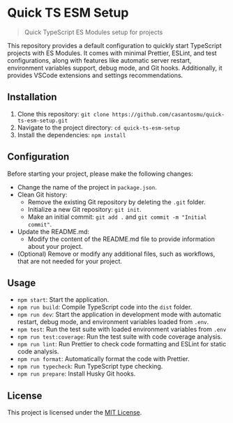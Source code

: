 # Quick TS ESM Setup

> Quick TypeScript ES Modules setup for projects

This repository provides a default configuration to quickly start TypeScript projects with ES Modules. It comes with minimal Prettier, ESLint, and test configurations, along with features like automatic server restart, environment variables support, debug mode, and Git hooks. Additionally, it provides VSCode extensions and settings recommendations.

## Installation

1. Clone this repository: `git clone https://github.com/casantosmu/quick-ts-esm-setup.git`
2. Navigate to the project directory: `cd quick-ts-esm-setup`
3. Install the dependencies: `npm install`

## Configuration

Before starting your project, please make the following changes:

- Change the name of the project in `package.json`.
- Clean Git history:
  - Remove the existing Git repository by deleting the `.git` folder.
  - Initialize a new Git repository: `git init`.
  - Make an initial commit: `git add .` and `git commit -m "Initial commit"`.
- Update the README.md:
  - Modify the content of the README.md file to provide information about your project.
- (Optional) Remove or modify any additional files, such as workflows, that are not needed for your project.

## Usage

- `npm start`: Start the application.
- `npm run build`: Compile TypeScript code into the `dist` folder.
- `npm run dev`: Start the application in development mode with automatic restart, debug mode, and environment variables loaded from `.env`.
- `npm test`: Run the test suite with loaded environment variables from `.env`
- `npm run test:coverage`: Run the test suite with code coverage analysis.
- `npm run lint`: Run Prettier to check code formatting and ESLint for static code analysis.
- `npm run format`: Automatically format the code with Prettier.
- `npm run typecheck`: Run TypeScript type checking.
- `npm run prepare`: Install Husky Git hooks.

## License

This project is licensed under the [MIT License](LICENSE).
